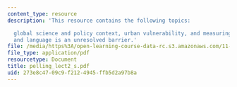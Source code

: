 ```yaml
---
content_type: resource
description: 'This resource contains the following topics:

  global science and policy context, urban vulnerability, and measuring vulnerability,
  and language is an unresolved barrier.'
file: /media/https%3A/open-learning-course-data-rc.s3.amazonaws.com/11-941-disaster-vulnerability-and-resilience-spring-2005/273e8c4709c9f2124945ffb5d2a97b8a_pelling_lect2_s.pdf
file_type: application/pdf
resourcetype: Document
title: pelling_lect2_s.pdf
uid: 273e8c47-09c9-f212-4945-ffb5d2a97b8a
---
```


